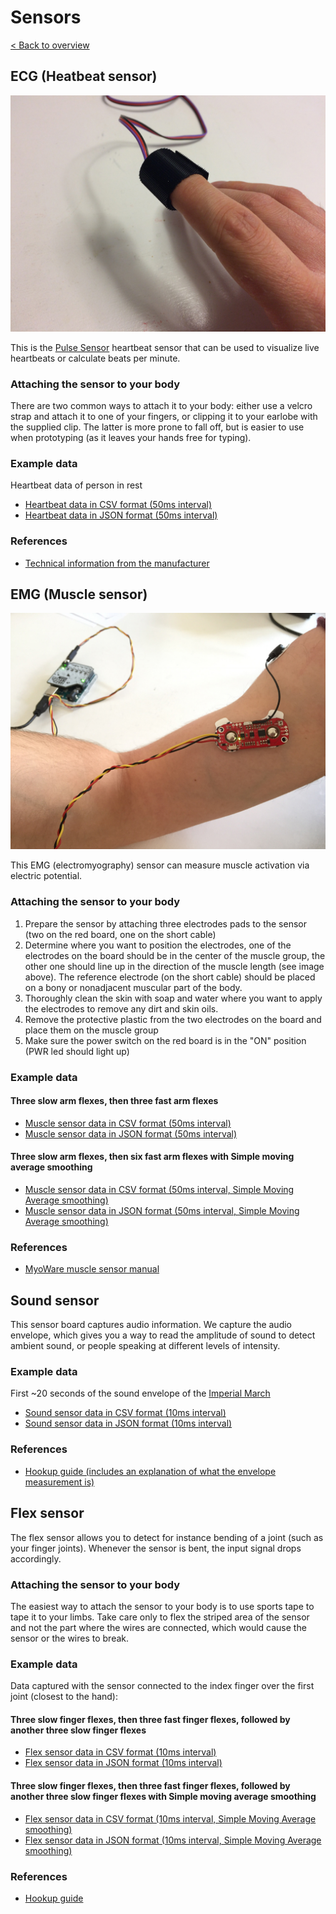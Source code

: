 # Sensors
[< Back to overview](README.md)

## ECG (Heatbeat sensor)

![alt text](images/sensor_ecg.jpg "ECG Sensor (Heartbeat sensor)")

This is the [Pulse Sensor](https://pulsesensor.com) heartbeat sensor that can be used to visualize live heartbeats or calculate beats per minute.

### Attaching the sensor to your body

There are two common ways to attach it to your body: either use a velcro strap and attach it to one of your fingers, or clipping it to your earlobe with the  supplied clip. The latter is more prone to fall off, but is easier to use when prototyping (as it leaves your hands free for typing).

### Example data

Heartbeat data of person in rest

* [Heartbeat data in CSV format (50ms interval)](https://github.com/sensorlab030/workshop/blob/master/example-data/heartbeat-50ms.csv)
* [Heartbeat data in JSON format (50ms interval)](https://github.com/sensorlab030/workshop/blob/master/example-data/heartbeat-50ms.json)

### References

* [Technical information from the manufacturer](https://pulsesensor.com/pages/pulse-sensor-amped-arduino-v1dot1)

## EMG (Muscle sensor)

![alt text](images/sensor_emg.jpg "EMG Sensor (Muscle sensor)")

This EMG (electromyography) sensor can measure muscle activation via electric potential.

### Attaching the sensor to your body

1. Prepare the sensor by attaching three electrodes pads to the sensor (two on the red board, one on the short cable)
2. Determine where you want to position the electrodes, one of the electrodes on the board should be in the center of the muscle group, the other one should line up in the direction of the muscle length (see image above). The reference electrode (on the short cable) should be placed on a bony or nonadjacent muscular part of the body.
3. Thoroughly clean the skin with soap and water where you want to apply the electrodes to remove any dirt and skin oils.
4. Remove the protective plastic from the two electrodes on the board and place them on the muscle group
5. Make sure the power switch on the red board is in the "ON" position (PWR led should light up)

### Example data

#### Three slow arm flexes, then three fast arm flexes

* [Muscle sensor data in CSV format (50ms interval)](https://github.com/sensorlab030/workshop/blob/master/example-data/muscle-50ms.csv)
* [Muscle sensor data in JSON format (50ms interval)](https://github.com/sensorlab030/workshop/blob/master/example-data/muscle-50ms.json)

#### Three slow arm flexes, then six fast arm flexes with Simple moving average smoothing

* [Muscle sensor data in CSV format (50ms interval, Simple Moving Average smoothing)](https://github.com/sensorlab030/workshop/blob/master/example-data/muscle-50m-sma.csv)
* [Muscle sensor data in JSON format (50ms interval, Simple Moving Average smoothing)](https://github.com/sensorlab030/workshop/blob/master/example-data/muscle-50ms-sma.json)

### References

* [MyoWare muscle sensor manual](https://github.com/AdvancerTechnologies/MyoWare_MuscleSensor/raw/master/Documents/AT-04-001.pdf)

## Sound sensor

This sensor board captures audio information. We capture the audio envelope, which gives you a way to read the amplitude of sound to detect ambient sound, or people speaking at different levels of intensity.

### Example data

First ~20 seconds of the sound envelope of the [Imperial March](https://www.youtube.com/watch?v=-bzWSJG93P8)

* [Sound sensor data in CSV format (10ms interval)](https://github.com/sensorlab030/workshop/blob/master/example-data/sound-10ms.csv)
* [Sound sensor data in JSON format (10ms interval)](https://github.com/sensorlab030/workshop/blob/master/example-data/sound-10ms.json)

### References

* [Hookup guide (includes an explanation of what the envelope measurement is)](https://learn.sparkfun.com/tutorials/sound-detector-hookup-guide)

## Flex sensor

The flex sensor allows you to detect for instance bending of a joint (such as your finger joints). Whenever the sensor is bent, the input signal drops accordingly.

### Attaching the sensor to your body

The easiest way to attach the sensor to your body is to use sports tape to tape it to your limbs. Take care only to flex the striped area of the sensor and not the part where the wires are connected, which would cause the sensor or the wires to break.

### Example data

Data captured with the sensor connected to the index finger over the first joint (closest to the hand):

#### Three slow finger flexes, then three fast finger flexes, followed by another three slow finger flexes

* [Flex sensor data in CSV format (10ms interval)](https://github.com/sensorlab030/workshop/blob/master/example-data/flex-10ms.csv)
* [Flex sensor data in JSON format (10ms interval)](https://github.com/sensorlab030/workshop/blob/master/example-data/flex-10ms.json)

#### Three slow finger flexes, then three fast finger flexes, followed by another three slow finger flexes with Simple moving average smoothing

* [Flex sensor data in CSV format (10ms interval, Simple Moving Average smoothing)](https://github.com/sensorlab030/workshop/blob/master/example-data/flex-10m-sma.csv)
* [Flex sensor data in JSON format (10ms interval, Simple Moving Average smoothing)](https://github.com/sensorlab030/workshop/blob/master/example-data/flex-10ms-sma.json)

### References

* [Hookup guide](https://learn.sparkfun.com/tutorials/flex-sensor-hookup-guide)

